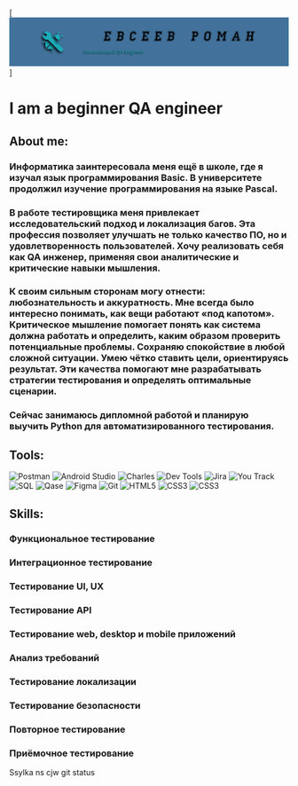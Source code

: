 [![Header](https://github.com/EvseevRoman/EvseevRoman/blob/main/assets/logoza.ru%20(2000x350).png)]

# I am a beginner QA engineer

## About me:
### Информатика заинтересовала меня ещё в школе, где я изучал язык программирования Basic. В университете продолжил изучение программирования на языке Pascal.
### В работе тестировщика меня привлекает исследовательский подход и локализация багов. Эта профессия позволяет улучшать не только качество ПО, но и удовлетворенность пользователей. Хочу реализовать себя как QA инженер, применяя свои аналитические и критические навыки мышления.
### К своим сильным сторонам могу отнести: любознательность и аккуратность. Мне всегда было интересно понимать, как вещи работают «под капотом». Критическое мышление помогает понять как система должна работать и определить, каким образом проверить потенциальные проблемы. Сохраняю спокойствие в любой сложной ситуации. Умею чётко ставить цели, ориентируясь результат. Эти качества помогают мне разрабатывать стратегии тестирования и определять оптимальные сценарии.
### Сейчас занимаюсь дипломной работой и планирую выучить Python для автоматизированного тестирования. 

## Tools:
![Postman](https://img.shields.io/badge/Postman-0E499A?logo=postman&style=plastic)
![Android Studio](https://img.shields.io/badge/Android%20Studio-EFEFEF?logo=Android%20Studio&style=plastic)
![Charles](https://img.shields.io/badge/Charles-97C900?logo=Charles&logoColor=E4FC0F&style=plastic)
![Dev Tools](https://img.shields.io/badge/Dev%20Tools-yellow?logo=googlesearchconsole&logoColor=009B94&style=plastic)
![Jira](https://img.shields.io/badge/Jira-D98CD3?logo=jira&logoColor=1085C9&style=plastic)
![You Track](https://img.shields.io/badge/You%20track-1085C9?logo=You%20track&style=plastic)
![SQL](https://img.shields.io/badge/SQL-E8202A?logo=mySQL&logoColor=ffffff&style=plastic)
![Qase](https://img.shields.io/badge/Qase-E4FC0F?logo=Qase&logoColor=E8202A&style=plastic)
![Figma](https://img.shields.io/badge/Figma-016E7C?logo=Figma&logoColor=E4FC0F&style=plastic)
![Git](https://img.shields.io/badge/Git-2EA6C3?logo=Git&logoColor=red&style=plastic)
![HTML5](https://img.shields.io/badge/HTML5-009B94?logo=HTML5&logoColor=E4FC0F&style=plastic)
![CSS3](https://img.shields.io/badge/CSS3-B52C8E?logo=CSS3&logoColor=1085C9&style=plastic)
![CSS3](https://img.shields.io/badge/CSS3-B52C8E.svg?logo=data:image/svg%2bxml;base64,PHN2ZyB4bWxucz0iaHR0cDovL3d3dy53My5vcmcvMjAwMC9zdmciIHZlcnNpb249IjEiIHdpZHRoPSI2MDAiIGhlaWdodD0iNjAwIj48cGF0aCBkPSJNMTI5IDExMWMtNTUgNC05MyA2Ni05MyA3OEwwIDM5OGMtMiA3MCAzNiA5MiA2OSA5MWgxYzc5IDAgODctNTcgMTMwLTEyOGgyMDFjNDMgNzEgNTAgMTI4IDEyOSAxMjhoMWMzMyAxIDcxLTIxIDY5LTkxbC0zNi0yMDljMC0xMi00MC03OC05OC03OGgtMTBjLTYzIDAtOTIgMzUtOTIgNDJIMjM2YzAtNy0yOS00Mi05Mi00MmgtMTV6IiBmaWxsPSIjZmZmIi8+PC9zdmc+&logoColor=1085C9&style=for-the-badge)

## Skills:
### Функциональное тестирование
### Интеграционное тестирование
### Тестирование UI, UX
### Тестирование API
### Тестирование web, desktop и mobile приложений
### Анализ требований
### Тестирование локализации
### Тестирование безопасности
### Повторное тестирование
### Приёмочное тестирование






Ssylka ns cjw git status
